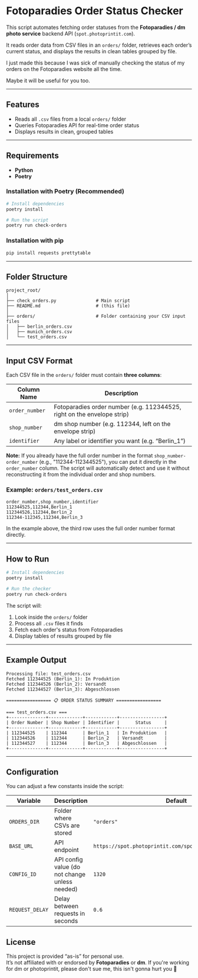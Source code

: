 # Fotoparadies Order Status Checker

This script automates fetching order statuses from the **Fotoparadies / dm photo service** backend API (`spot.photoprintit.com`).

It reads order data from CSV files in an `orders/` folder, retrieves each order’s current status, and displays the results in clean tables grouped by file.  

I just made this because I was sick of manually checking the status of my orders on the Fotoparadies website all the time.

Maybe it will be useful for you too.

---

##  Features

- Reads all `.csv` files from a local `orders/` folder  
- Queries Fotoparadies API for real-time order status
- Displays results in clean, grouped tables

---

## Requirements

- **Python**
- **Poetry** 

### Installation with Poetry (Recommended)

```bash
# Install dependencies
poetry install

# Run the script
poetry run check-orders
```

### Installation with pip

```bash
pip install requests prettytable
```

---

## Folder Structure

```
project_root/
│
├── check_orders.py               # Main script
├── README.md                     # (this file)
│
├── orders/                       # Folder containing your CSV input files
│   ├── berlin_orders.csv
│   ├── munich_orders.csv
│   └── test_orders.csv
```

---

## Input CSV Format

Each CSV file in the `orders/` folder must contain **three columns**:

| Column Name    | Description                                                             |
|----------------|-------------------------------------------------------------------------|
| `order_number` | Fotoparadies order number (e.g. 112344525, right on the envelope strip) | 
| `shop_number`  | dm shop number (e.g. 112344, left on the envelope strip)                |
| `identifier`   | Any label or identifier you want (e.g. “Berlin_1”)                      |

**Note:** If you already have the full order number in the format `shop_number-order_number` (e.g., "112344-112344525"), you can put it directly in the `order_number` column. The script will automatically detect and use it without reconstructing it from the individual order and shop numbers.

### Example: `orders/test_orders.csv`
```csv
order_number,shop_number,identifier
112344525,112344,Berlin_1
112344526,112344,Berlin_2
112344-112345,112344,Berlin_3
```

In the example above, the third row uses the full order number format directly.

---

## How to Run

```bash
# Install dependencies
poetry install

# Run the checker
poetry run check-orders
```

The script will:

1. Look inside the `orders/` folder
2. Process all `.csv` files it finds
3. Fetch each order's status from Fotoparadies
4. Display tables of results grouped by file

---

## Example Output

```
Processing file: test_orders.csv
Fetched 112344525 (Berlin_1): In Produktion
Fetched 112344526 (Berlin_2): Versandt
Fetched 112344527 (Berlin_3): Abgeschlossen

================= 📋 ORDER STATUS SUMMARY =================

=== test_orders.csv ===
+--------------+-------------+------------+-----------------+
| Order Number | Shop Number | Identifier |      Status     |
+--------------+-------------+------------+-----------------+
| 112344525    | 112344      | Berlin_1   | In Produktion   |
| 112344526    | 112344      | Berlin_2   | Versandt        |
| 112344527    | 112344      | Berlin_3   | Abgeschlossen   |
+--------------+-------------+------------+-----------------+

```

---


## Configuration

You can adjust a few constants inside the script:

| Variable        | Description                  | Default                                                   |
|-----------------|------------------------------------------------|-----------------------------------------------------------|
| `ORDERS_DIR`    | Folder where CSVs are stored                   | `"orders"`                                                |
| `BASE_URL`      | API endpoint                                   | `https://spot.photoprintit.com/spotapi/orderInfo/forShop` |
| `CONFIG_ID`     | API config value (do not change unless needed) | `1320`                                                    |
| `REQUEST_DELAY` | Delay between requests in seconds              | `0.6`                                                     |


## License

This project is provided “as-is” for personal use.  
It’s not affiliated with or endorsed by **Fotoparadies** or **dm**.
If you're working for dm or photoprintit, please don't sue me, this isn't gonna hurt you 🙂

